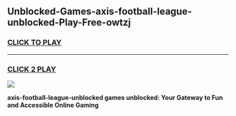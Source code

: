 
## Unblocked-Games-axis-football-league-unblocked-Play-Free-owtzj
<h3>
<a href="https://premium76.site?title=axis-football-league-unblocked&ref=12A">CLICK TO PLAY</a></h3>
<hr>

<h3>
<a href="https://premium76.site?title=axis-football-league-unblocked&ref=12A">CLICK 2 PLAY</a>
  
</h3>

<a href="https://premium76.site?title=axis-football-league-unblocked&ref=12A"><img src="https://clearcache.store/games.png"></a>


**axis-football-league-unblocked games unblocked: Your Gateway to Fun and Accessible Online Gaming**
